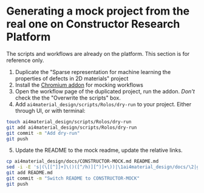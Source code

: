 # Generating a mock project from the real one on Constructor Research Platform
The scripts and workflows are already on the platform. This section is for reference only.
1. Duplicate the "Sparse representation for machine learning the properties of defects in 2D materials" project
2. Install the [Chromium addon](https://github.com/kazeevn/mock-rolos-workflows/) for mocking workflows
3. Open the workflow page of the duplicated project, run the addon. *Don't* check the the "Overwrite the scripts" box.
4. Add `ai4material_design/scripts/Rolos/dry-run` to your project. Either through UI, or with terminal:
```bash
touch ai4material_design/scripts/Rolos/dry-run
git add ai4material_design/scripts/Rolos/dry-run
git commit -m "Add dry-run"
git push
```
5. Update the README to the mock readme, update the relative links.
```bash
cp ai4material_design/docs/CONSTRUCTOR-MOCK.md README.md
sed -i -E 's|(\[[^]]+]\()([^/h)][^)]+\))|\1ai4material_design/docs/\2|g' README.md 
git add README.md
git commit -m "Switch README to CONSTRUCTOR-MOCK"
git push
```